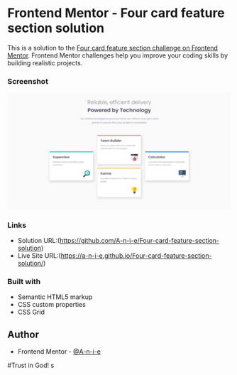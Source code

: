 # Frontend Mentor - Four card feature section solution

This is a solution to the [Four card feature section challenge on Frontend Mentor](https://www.frontendmentor.io/challenges/four-card-feature-section-weK1eFYK). Frontend Mentor challenges help you improve your coding skills by building realistic projects. 

### Screenshot

![](images/Solution.png)

### Links
- Solution URL:(https://github.com/A-n-i-e/Four-card-feature-section-solution)
- Live Site URL:(https://a-n-i-e.github.io/Four-card-feature-section-solution/)


### Built with

- Semantic HTML5 markup
- CSS custom properties
- CSS Grid

## Author
- Frontend Mentor - [@A-n-i-e](https://www.frontendmentor.io/profile/A-n-i-e)



#Trust in God!
s
